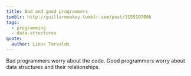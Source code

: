 ```yaml
---
title: Bad and good programmers
tumblr: http://guillermonkey.tumblr.com/post/3155107006
tags:
  - programming
  - data-structures
quote:
  author: Linus Torvalds
---
```


Bad programmers worry about the code. Good programmers worry about data structures and their relationships.

